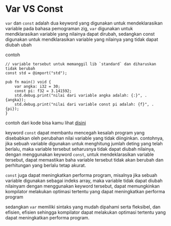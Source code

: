 # Var VS Const

``var`` dan ``const`` adalah dua keyword yang digunakan untuk mendeklarasikan variable pada bahasa pemograman zig, ``var`` digunakan untuk mendklarasikan variable yang nilainya dapat dirubah, sedangkan const digunakan untuk mendklarasikan variable yang nilainya yang tidak dapat diubah ubah

contoh

```zig
// variable tersebut untuk memanggil lib `standard` dan diharuskan tidak berubah
const std = @import("std");

pub fn main() void {
    var angka: i32 = 30;
    const pi: f32 = 3.141592;
    std.debug.print("nilai dari variable angka adalah: {:}", .{angka});
    std.debug.print("nilai dari variable const pi adalah: {f}", .{pi});
}
```

contoh dari kode bisa kamu lihat [disini](varConst.zig)

keyword ``const`` dapat membantu mencegah kesalah program yang disebabkan oleh perubahan nilai variable yang tidak diinginkan. contohnya, jika sebuah variable digunakan untuk menghitung jumlah deting yang telah berlalu, maka variable tersebut seharusnya tidak dapat diubah nilainya, dengan menggunakan keyword `const`, untuk mendeklarasikan variable tersebut, dapat memastikan baha variable tersebut tidak akan berubah dan perhitungan yang berlalu tetap akurat.

``const`` juga dapat meningkatkan performa program, misalnya jika sebuah variable digunakan sebagai indeks array, maka variable tidak dapat diubah nilainyam dengan menggunakan keyword tersebut, dapat memungkinkan kompilator melakukan optimasi tertentu yang dapat meningkatkan performa program

sedangkan ``var`` memiliki sintaks yang mudah dipahami serta fleksibel, dan efisien, efisien sehingga kompilator dapat melakukan optimasi tertentu yang dapat meningkatkan performa program.